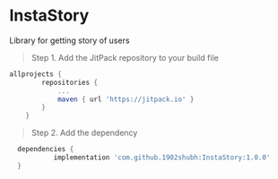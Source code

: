 # InstaStory
Library for getting story of users


> Step 1. Add the JitPack repository to your build file

```gradle
allprojects {
		repositories {
			...
			maven { url 'https://jitpack.io' }
		}
	}
  ```
  > Step 2. Add the dependency
  ```gradle
  	dependencies {
	         implementation 'com.github.1902shubh:InstaStory:1.0.0'
	}
  ```
